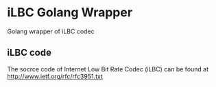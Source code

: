 # iLBC Golang Wrapper

Golang wrapper of iLBC codec

## iLBC code

The socrce code of Internet Low Bit Rate Codec (iLBC) can be found at http://www.ietf.org/rfc/rfc3951.txt